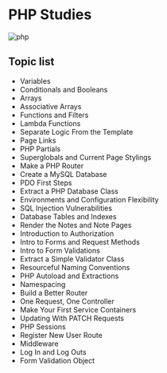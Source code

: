 # PHP Studies

![php](https://img.shields.io/badge/PHP-8.3-blue)

## Topic list

- Variables
- Conditionals and Booleans
- Arrays
- Associative Arrays
- Functions and Filters
- Lambda Functions
- Separate Logic From the Template
- Page Links
- PHP Partials
- Superglobals and Current Page Stylings
- Make a PHP Router
- Create a MySQL Database
- PDO First Steps
- Extract a PHP Database Class
- Environments and Configuration Flexibility
- SQL Injection Vulnerabilities
- Database Tables and Indexes
- Render the Notes and Note Pages
- Introduction to Authorization
- Intro to Forms and Request Methods
- Intro to Form Validations
- Extract a Simple Validator Class
- Resourceful Naming Conventions
- PHP Autoload and Extractions
- Namespacing
- Build a Better Router
- One Request, One Controller
- Make Your First Service Containers
- Updating With PATCH Requests
- PHP Sessions
- Register New User Route
- Middleware
- Log In and Log Outs
- Form Validation Object
